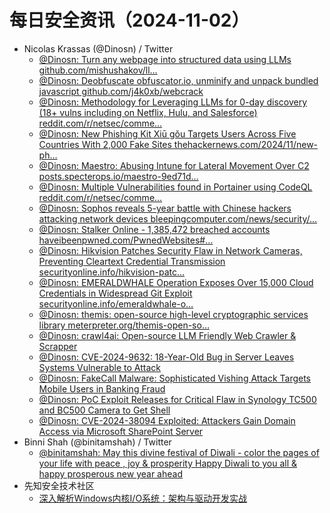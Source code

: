 # 每日安全资讯（2024-11-02）

- Nicolas Krassas (@Dinosn) / Twitter
  - [@Dinosn: Turn any webpage into structured data using LLMs github.com/mishushakov/ll…](https://twitter.com/Dinosn/status/1852243611129139281)
  - [@Dinosn: Deobfuscate obfuscator.io, unminify and unpack bundled javascript github.com/j4k0xb/webcrack](https://twitter.com/Dinosn/status/1852241829313249428)
  - [@Dinosn: Methodology for Leveraging LLMs for 0-day discovery (18+ vulns including on Netflix, Hulu, and Salesforce) reddit.com/r/netsec/comme…](https://twitter.com/Dinosn/status/1852241544054468964)
  - [@Dinosn: New Phishing Kit Xiū gǒu Targets Users Across Five Countries With 2,000 Fake Sites thehackernews.com/2024/11/new-ph…](https://twitter.com/Dinosn/status/1852215894597845486)
  - [@Dinosn: Maestro: Abusing Intune for Lateral Movement Over C2 posts.specterops.io/maestro-9ed71d…](https://twitter.com/Dinosn/status/1852203938558144545)
  - [@Dinosn: Multiple Vulnerabilities found in Portainer using CodeQL reddit.com/r/netsec/comme…](https://twitter.com/Dinosn/status/1852203852734316826)
  - [@Dinosn: Sophos reveals 5-year battle with Chinese hackers attacking network devices bleepingcomputer.com/news/security/…](https://twitter.com/Dinosn/status/1852201492997947903)
  - [@Dinosn: Stalker Online - 1,385,472 breached accounts haveibeenpwned.com/PwnedWebsites#…](https://twitter.com/Dinosn/status/1852201426375598358)
  - [@Dinosn: Hikvision Patches Security Flaw in Network Cameras, Preventing Cleartext Credential Transmission securityonline.info/hikvision-patc…](https://twitter.com/Dinosn/status/1852201261078020114)
  - [@Dinosn: EMERALDWHALE Operation Exposes Over 15,000 Cloud Credentials in Widespread Git Exploit securityonline.info/emeraldwhale-o…](https://twitter.com/Dinosn/status/1852201238999241005)
  - [@Dinosn: themis: open-source high-level cryptographic services library meterpreter.org/themis-open-so…](https://twitter.com/Dinosn/status/1852201200235499580)
  - [@Dinosn: crawl4ai: Open-source LLM Friendly Web Crawler & Scrapper](https://twitter.com/Dinosn/status/1852201157390733595)
  - [@Dinosn: CVE-2024-9632: 18-Year-Old Bug in  Server Leaves Systems Vulnerable to Attack](https://twitter.com/Dinosn/status/1852193797834252774)
  - [@Dinosn: FakeCall Malware: Sophisticated Vishing Attack Targets Mobile Users in Banking Fraud](https://twitter.com/Dinosn/status/1852193727436956058)
  - [@Dinosn: PoC Exploit Releases for Critical Flaw in Synology TC500 and BC500 Camera to Get Shell](https://twitter.com/Dinosn/status/1852193520393638227)
  - [@Dinosn: CVE-2024-38094 Exploited: Attackers Gain Domain Access via Microsoft SharePoint Server](https://twitter.com/Dinosn/status/1852193489112428570)
- Binni Shah (@binitamshah) / Twitter
  - [@binitamshah: May this divine festival of Diwali - color the pages of your life with peace , joy & prosperity Happy Diwali to you all & happy prosperous new year ahead](https://twitter.com/binitamshah/status/1852365680982769787)
- 先知安全技术社区
  - [深入解析Windows内核I/O系统：架构与驱动开发实战](https://xz.aliyun.com/t/16071)
